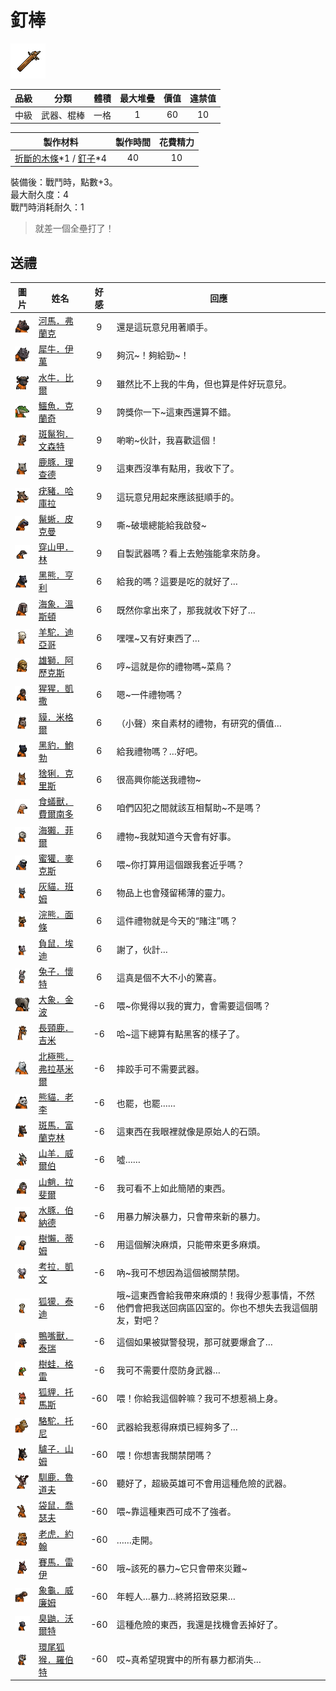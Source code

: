 # 釘棒

![img](images/item_pic_DB.png)

|品級|分類|體積|最大堆疊|價值|違禁值|
|:--:|:--:|:--:|:--:|:--:|:--:|
|中級|武器、棍棒|一格|1|60|10|

|製作材料|製作時間|花費精力|
|:--:|:--:|:--:|
|[折斷的木條](159-折斷的木條.md)\*1 / [釘子](123-釘子.md)\*4|40|10|

裝備後：戰鬥時，點數+3。\
最大耐久度：4\
戰鬥時消耗耐久：1

> 就差一個全壘打了！

## 送禮

|圖片|姓名|好感|回應|
|:--:|--|:--:|--|
|![img](images/hippopotamus.png)|[河馬．弗蘭克](河馬．弗蘭克.md)|9|還是這玩意兒用著順手。|
|![img](images/rhinoceros.png)|[犀牛．伊萬](犀牛．伊萬.md)|9|夠沉\~！夠給勁\~！|
|![img](images/AfricanBuffalo.png)|[水牛．比爾](水牛．比爾.md)|9|雖然比不上我的牛角，但也算是件好玩意兒。|
|![img](images/crocodile.png)|[鱷魚．克蘭奇](鱷魚．克蘭奇.md)|9|誇獎你一下\~這東西還算不錯。|
|![img](images/SpottedHyaena.png)|[斑鬣狗．文森特](斑鬣狗．文森特.md)|9|喲喲\~伙計，我喜歡這個！|
|![img](images/DeerDolphin.png)|[鹿豚．理查德](鹿豚．理查德.md)|9|這東西沒準有點用，我收下了。|
|![img](images/Warthog.png)|[疣豬．哈庫拉](疣豬．哈庫拉.md)|9|這玩意兒用起來應該挺順手的。|
|![img](images/MarineIguana.png)|[鬣蜥．皮克曼](鬣蜥．皮克曼.md)|9|嘶\~破壞總能給我啟發\~|
|![img](images/pangolin.png)|[穿山甲．林](穿山甲．林.md)|9|自製武器嗎？看上去勉強能拿來防身。|
|![img](images/BlackBear.png)|[黑熊．亨利](黑熊．亨利.md)|6|給我的嗎？這要是吃的就好了…|
|![img](images/walrus.png)|[海象．溫斯頓](海象．溫斯頓.md)|6|既然你拿出來了，那我就收下好了…|
|![img](images/Alpaca.png)|[羊駝．迪亞哥](羊駝．迪亞哥.md)|6|嘿嘿\~又有好東西了…|
|![img](images/lion.png)|[雄獅．阿歷克斯](雄獅．阿歷克斯.md)|6|哼\~這就是你的禮物嗎\~菜鳥？|
|![img](images/chimpanzee.png)|[猩猩．凱撒](猩猩．凱撒.md)|6|嗯\~一件禮物嗎？|
|![img](images/tapir.png)|[貘．米格爾](貘．米格爾.md)|6|（小聲）來自素材的禮物，有研究的價值…|
|![img](images/BlackPanther.png)|[黑豹．鮑勃](黑豹．鮑勃.md)|6|給我禮物嗎？…好吧。|
|![img](images/Lynx.png)|[猞猁．克里斯](猞猁．克里斯.md)|6|很高興你能送我禮物\~|
|![img](images/Anteater.png)|[食蟻獸．費爾南多](食蟻獸．費爾南多.md)|6|咱們囚犯之間就該互相幫助\~不是嗎？|
|![img](images/SeaOtter.png)|[海獺．菲爾](海獺．菲爾.md)|6|禮物\~我就知道今天會有好事。|
|![img](images/HoneyBadger.png)|[蜜獾．麥克斯](蜜獾．麥克斯.md)|6|喂\~你打算用這個跟我套近乎嗎？|
|![img](images/cat.png)|[灰貓．班姆](灰貓．班姆.md)|6|物品上也會殘留稀薄的靈力。|
|![img](images/Raccoon.png)|[浣熊．面條](浣熊．面條.md)|6|這件禮物就是今天的“賭注”嗎？|
|![img](images/Possum.png)|[負鼠．埃迪](負鼠．埃迪.md)|6|謝了，伙計…|
|![img](images/rabbit.png)|[兔子．懷特](兔子．懷特.md)|6|這真是個不大不小的驚喜。|
|![img](images/elephant.png)|[大象．金波](大象．金波.md)|-6|喂\~你覺得以我的實力，會需要這個嗎？|
|![img](images/giraffe.png)|[長頸鹿．吉米](長頸鹿．吉米.md)|-6|哈\~這下總算有點黑客的樣子了。|
|![img](images/PolarBear.png)|[北極熊．弗拉基米爾](北極熊．弗拉基米爾.md)|-6|摔跤手可不需要武器。|
|![img](images/panda.png)|[熊貓．老李](熊貓．老李.md)|-6|也罷，也罷……|
|![img](images/zebra.png)|[斑馬．富蘭克林](斑馬．富蘭克林.md)|-6|這東西在我眼裡就像是原始人的石頭。|
|![img](images/goat.png)|[山羊．威爾伯](山羊．威爾伯.md)|-6|噓……|
|![img](images/Mandrill.png)|[山魈．拉斐爾](山魈．拉斐爾.md)|-6|我可看不上如此簡陋的東西。|
|![img](images/Capybara.png)|[水豚．伯納德](水豚．伯納德.md)|-6|用暴力解決暴力，只會帶來新的暴力。|
|![img](images/sloth.png)|[樹懶．蒂姆](樹懶．蒂姆.md)|-6|用這個解決麻煩，只能帶來更多麻煩。|
|![img](images/Koala.png)|[考拉．凱文](考拉．凱文.md)|-6|吶\~我可不想因為這個被關禁閉。|
|![img](images/meerkat.png)|[狐獴．泰迪](狐獴．泰迪.md)|-6|哦\~這東西會給我帶來麻煩的！我得少惹事情，不然他們會把我送回病區囚室的。你也不想失去我這個朋友，對吧？|
|![img](images/platypus.png)|[鴨嘴獸．泰瑞](鴨嘴獸．泰瑞.md)|-6|這個如果被獄警發現，那可就要爆倉了…|
|![img](images/Treefrog.png)|[樹蛙．格雷](樹蛙．格雷.md)|-6|我可不需要什麼防身武器…|
|![img](images/fox.png)|[狐貍．托馬斯](狐貍．托馬斯.md)|-60|喂！你給我這個幹嘛？我可不想惹禍上身。|
|![img](images/camel.png)|[駱駝．托尼](駱駝．托尼.md)|-60|武器給我惹得麻煩已經夠多了…|
|![img](images/donkey.png)|[驢子．山姆](驢子．山姆.md)|-60|喂！你想害我關禁閉嗎？|
|![img](images/reindeer.png)|[馴鹿．魯道夫](馴鹿．魯道夫.md)|-60|聽好了，超級英雄可不會用這種危險的武器。|
|![img](images/kangaroo.png)|[袋鼠．喬瑟夫](袋鼠．喬瑟夫.md)|-60|喂\~靠這種東西可成不了強者。|
|![img](images/tiger.png)|[老虎．約翰](老虎．約翰.md)|-60|……走開。|
|![img](images/horse.png)|[賽馬．雷伊](賽馬．雷伊.md)|-60|哦\~該死的暴力\~它只會帶來災難\~|
|![img](images/Tortoise.png)|[象龜．威廉姆](象龜．威廉姆.md)|-60|年輕人…暴力…終將招致惡果…|
|![img](images/skunk.png)|[臭鼬．沃爾特](臭鼬．沃爾特.md)|-60|這種危險的東西，我還是找機會丟掉好了。|
|![img](images/RingTailedLemur.png)|[環尾狐猴．羅伯特](環尾狐猴．羅伯特.md)|-60|哎\~真希望現實中的所有暴力都消失…|

